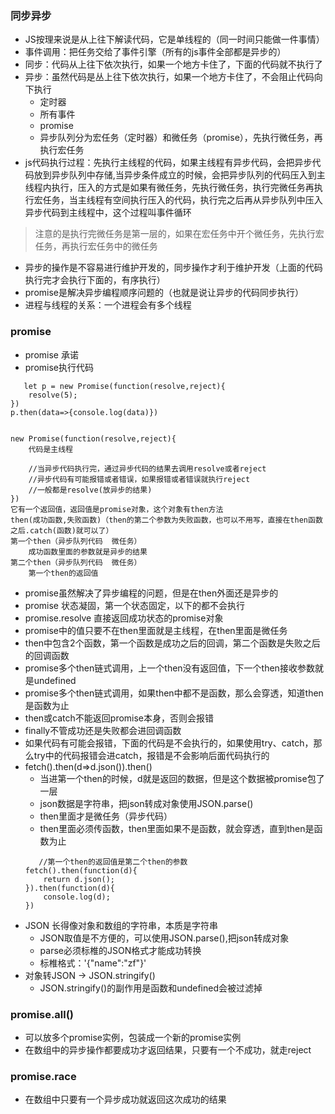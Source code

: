 ### 同步异步
  - JS按理来说是从上往下解读代码，它是单线程的（同一时间只能做一件事情）
  - 事件调用：把任务交给了事件引擎（所有的js事件全部都是异步的）
  - 同步：代码从上往下依次执行，如果一个地方卡住了，下面的代码就不执行了
  - 异步：虽然代码是丛上往下依次执行，如果一个地方卡住了，不会阻止代码向下执行
    + 定时器
    + 所有事件
    + promise
    + 异步队列分为宏任务（定时器）和微任务（promise），先执行微任务，再执行宏任务
  - js代码执行过程：先执行主线程的代码，如果主线程有异步代码，会把异步代码放到异步队列中存储,当异步条件成立的时候，会把异步队列的代码压入到主线程内执行，压入的方式是如果有微任务，先执行微任务，执行完微任务再执行宏任务，当主线程有空间执行压入的代码，执行完之后再从异步队列中压入异步代码到主线程中，这个过程叫事件循环
  > 注意的是执行完微任务是第一层的，如果在宏任务中开个微任务，先执行宏任务，再执行宏任务中的微任务
 - 异步的操作是不容易进行维护开发的，同步操作才利于维护开发（上面的代码执行完才会执行下面的，有序执行）
 - promise是解决异步编程顺序问题的（也就是说让异步的代码同步执行）
 - 进程与线程的关系：一个进程会有多个线程

### promise
  - promise 承诺
  - promise执行代码
```
   let p = new Promise(function(resolve,reject){
    resolve(5);
})
p.then(data=>{console.log(data)})


new Promise(function(resolve,reject){
    代码是主线程

    //当异步代码执行完，通过异步代码的结果去调用resolve或者reject
    //异步代码有可能报错或者错误，如果报错或者错误就执行reject
    //一般都是resolve(放异步的结果)
})
它有一个返回值，返回值是promise对象，这个对象有then方法
then(成功函数,失败函数)（then的第二个参数为失败函数，也可以不用写，直接在then函数之后.catch(函数)就可以了）
第一个then（异步队列代码  微任务）
    成功函数里面的参数就是异步的结果
第二个then（异步队列代码  微任务）
    第一个then的返回值
```
  - promise虽然解决了异步编程的问题，但是在then外面还是异步的
  - promise 状态凝固，第一个状态固定，以下的都不会执行
  - promise.resolve 直接返回成功状态的promise对象
  - promise中的值只要不在then里面就是主线程，在then里面是微任务
  - then中包含2个函数，第一个函数是成功之后的回调，第二个函数是失败之后的回调函数
  - promise多个then链式调用，上一个then没有返回值，下一个then接收参数就是undefined
  - promise多个then链式调用，如果then中都不是函数，那么会穿透，知道then是函数为止
  - then或catch不能返回promise本身，否则会报错
  - finally不管成功还是失败都会进回调函数
  - 如果代码有可能会报错，下面的代码是不会执行的，如果使用try、catch，那么try中的代码报错会进catch，报错是不会影响后面代码执行的
  - fetch().then(d=>d.json()).then()
    + 当进第一个then的时候，d就是返回的数据，但是这个数据被promise包了一层
    + json数据是字符串，把json转成对象使用JSON.parse()
    + then里面才是微任务（异步代码）
    + then里面必须传函数，then里面如果不是函数，就会穿透，直到then是函数为止
    ```
       //第一个then的返回值是第二个then的参数
    fetch().then(function(d){
        return d.json();
    }).then(function(d){
        console.log(d);
    })
    ```
  - JSON 长得像对象和数组的字符串，本质是字符串
    + JSON取值是不方便的，可以使用JSON.parse(),把json转成对象
    + parse必须标椎的JSON格式才能成功转换
     - 标椎格式：'{"name":"zf"}'
  - 对象转JSON -> JSON.stringify()
    + JSON.stringify()的副作用是函数和undefined会被过滤掉

### promise.all()
  - 可以放多个promise实例，包装成一个新的promise实例
  - 在数组中的异步操作都要成功才返回结果，只要有一个不成功，就走reject
### promise.race
  - 在数组中只要有一个异步成功就返回这次成功的结果